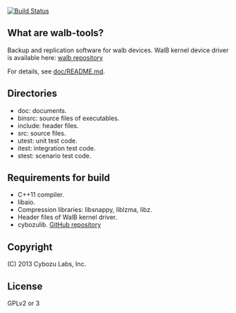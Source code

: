 [![Build Status](https://travis-ci.org/walb-linux/walb-tools.png)](https://travis-ci.org/walb-linux/walb-tools)
## What are walb-tools?

Backup and replication software for walb devices.
WalB kernel device driver is available here:
[walb repository](https://github.com/walb-linux/walb-driver/)

For details, see [doc/README.md](doc/README.md).

## Directories

- doc: documents.
- binsrc: source files of executables.
- include: header files.
- src: source files.
- utest: unit test code.
- itest: integration test code.
- stest: scenario test code.

## Requirements for build

- C++11 compiler.
- libaio.
- Compression libraries: libsnappy, liblzma, libz.
- Header files of WalB kernel driver.
- cybozulib. [GitHub repository](https://github.com/herumi/cybozulib/)

## Copyright

(C) 2013 Cybozu Labs, Inc.

## License

GPLv2 or 3
